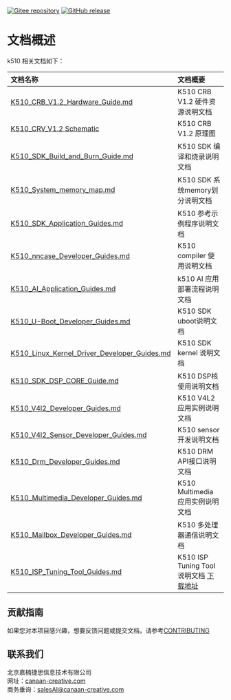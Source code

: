 [![Gitee repository](https://img.shields.io/badge/gitee-repository-blue?logo=gitee&style=plastic)](https://gitee.com/kendryte/k510_docs)
[![GitHub release](https://img.shields.io/github/v/release/kendryte/k510_docs?color=brightgreen&display_name=tag&logo=github&style=plastic)](https://github.com/kendryte/k510_docs/releases)

# 文档概述

k510 相关文档如下：

| 文档名称 | 文档概要 |
| :-- | :-- |
| [K510_CRB_V1.2_Hardware_Guide.md](zh/K510_CRB_V1.2_Hardware_Guide.md) | K510 CRB V1.2 硬件资源说明文档 |
| [K510_CRV_V1.2 Schematic](https://github.com/kendryte/k510_docs/releases/download/v1.5/K510_CRB_Schematic.zip) | K510 CRB V1.2 原理图|
| [K510_SDK_Build_and_Burn_Guide.md](zh/K510_SDK_Build_and_Burn_Guide.md) | K510 SDK 编译和烧录说明文档 |
| [K510_System_memory_map.md](zh/K510_System_memory_map.md) | K510 SDK 系统memory划分说明文档 |
| [K510_SDK_Application_Guides.md](zh/K510_SDK_Application_Guides.md) | K510 参考示例程序说明文档 |
| [K510_nncase_Developer_Guides.md](zh/K510_nncase_Developer_Guides.md) | K510 compiler 使用说明文档 |
| [K510_AI_Application_Guides.md](zh/K510_AI_Application_Guides.md) | k510 AI 应用部署流程说明文档 |
| [K510_U-Boot_Developer_Guides.md](zh/K510_U-Boot_Developer_Guides.md) | K510 SDK uboot说明文档 |
| [K510_Linux_Kernel_Driver_Developer_Guides.md](zh/K510_Linux_Kernel_Driver_Developer_Guides.md) | K510 SDK kernel 说明文档 |
| [K510_SDK_DSP_CORE_Guide.md](zh/K510_SDK_DSP_CORE_Guide.md) | K510 DSP核使用说明文档 |
| [K510_V4l2_Developer_Guides.md](zh/K510_V4l2_Developer_Guides.md) | K510 V4L2 应用实例说明文档 |
| [K510_V4l2_Sensor_Developer_Guides.md](zh/K510_V4l2_Sensor_Developer_Guides.md) | K510 sensor 开发说明文档 |
| [K510_Drm_Developer_Guides.md](zh/K510_Drm_Developer_Guides.md) | K510 DRM API接口说明文档 |
| [K510_Multimedia_Developer_Guides.md](zh/K510_Multimedia_Developer_Guides.md) | K510 Multimedia 应用实例说明文档 |
| [K510_Mailbox_Developer_Guides.md](zh/K510_Mailbox_Developer_Guides.md) | K510 多处理器通信说明文档 |
| [K510_ISP_Tuning_Tool_Guides.md](zh/K510_ISP_Tuning_Tool_Guides.md) | K510 ISP Tuning Tool 说明文档 [下载地址](https://github.com/kendryte/k510_isp_tuning_tool/releases) |

## 贡献指南

如果您对本项目感兴趣，想要反馈问题或提交文档，请参考[CONTRIBUTING](.github/CONTRIBUTING.md)

## 联系我们

北京嘉楠捷思信息技术有限公司  
网址：[canaan-creative.com](https://canaan-creative.com/)  
商务垂询：[salesAI@canaan-creative.com](mailto:salesAI@canaan-creative.com)
